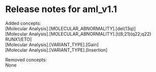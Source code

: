 # Release notes for aml_v1.1

Added concepts:<br>
[Molecular Analysis].[MOLECULAR_ABNORMALITY].[del(13q)]<br>
[Molecular Analysis].[MOLECULAR_ABNORMALITY].[t(8;21)(q22;q22) RUNX1/ETO]<br>
[Molecular Analysis].[VARIANT_TYPE].[Gain]<br>
[Molecular Analysis].[VARIANT_TYPE].[Insertion]<br>

Removed concepts:<br>
None
